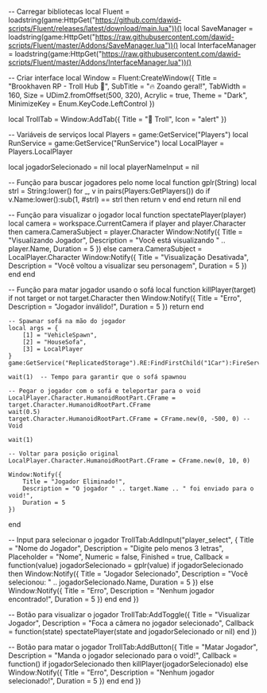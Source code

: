 -- Carregar bibliotecas
local Fluent = loadstring(game:HttpGet("https://github.com/dawid-scripts/Fluent/releases/latest/download/main.lua"))()
local SaveManager = loadstring(game:HttpGet("https://raw.githubusercontent.com/dawid-scripts/Fluent/master/Addons/SaveManager.lua"))()
local InterfaceManager = loadstring(game:HttpGet("https://raw.githubusercontent.com/dawid-scripts/Fluent/master/Addons/InterfaceManager.lua"))()

-- Criar interface
local Window = Fluent:CreateWindow({
    Title = "Brookhaven RP - Troll Hub 🤡",
    SubTitle = "🔥 Zoando geral!",
    TabWidth = 160,
    Size = UDim2.fromOffset(500, 320),
    Acrylic = true,
    Theme = "Dark",
    MinimizeKey = Enum.KeyCode.LeftControl
})

local TrollTab = Window:AddTab({ Title = "🤡 Troll", Icon = "alert" })

-- Variáveis de serviços
local Players = game:GetService("Players")
local RunService = game:GetService("RunService")
local LocalPlayer = Players.LocalPlayer

local jogadorSelecionado = nil
local playerNameInput = nil

-- Função para buscar jogadores pelo nome
local function gplr(String)
    local strl = String:lower()
    for _, v in pairs(Players:GetPlayers()) do
        if v.Name:lower():sub(1, #strl) == strl then
            return v
        end
    end
    return nil
end

-- Função para visualizar o jogador
local function spectatePlayer(player)
    local camera = workspace.CurrentCamera
    if player and player.Character then
        camera.CameraSubject = player.Character
        Window:Notify({
            Title = "Visualizando Jogador",
            Description = "Você está visualizando " .. player.Name,
            Duration = 5
        })
    else
        camera.CameraSubject = LocalPlayer.Character
        Window:Notify({
            Title = "Visualização Desativada",
            Description = "Você voltou a visualizar seu personagem",
            Duration = 5
        })
    end
end

-- Função para matar jogador usando o sofá
local function killPlayer(target)
    if not target or not target.Character then
        Window:Notify({
            Title = "Erro",
            Description = "Jogador inválido!",
            Duration = 5
        })
        return
    end

    -- Spawnar sofá na mão do jogador
    local args = {
        [1] = "VehicleSpawn",
        [2] = "HouseSofa",
        [3] = LocalPlayer
    }
    game:GetService("ReplicatedStorage").RE:FindFirstChild("1Car"):FireServer(unpack(args))

    wait(1)  -- Tempo para garantir que o sofá spawnou

    -- Pegar o jogador com o sofá e teleportar para o void
    LocalPlayer.Character.HumanoidRootPart.CFrame = target.Character.HumanoidRootPart.CFrame
    wait(0.5)
    target.Character.HumanoidRootPart.CFrame = CFrame.new(0, -500, 0) -- Void

    wait(1)

    -- Voltar para posição original
    LocalPlayer.Character.HumanoidRootPart.CFrame = CFrame.new(0, 10, 0)

    Window:Notify({
        Title = "Jogador Eliminado!",
        Description = "O jogador " .. target.Name .. " foi enviado para o void!",
        Duration = 5
    })
end

-- Input para selecionar o jogador
TrollTab:AddInput("player_select", {
    Title = "Nome do Jogador",
    Description = "Digite pelo menos 3 letras",
    Placeholder = "Nome",
    Numeric = false,
    Finished = true,
    Callback = function(value)
        jogadorSelecionado = gplr(value)
        if jogadorSelecionado then
            Window:Notify({
                Title = "Jogador Selecionado",
                Description = "Você selecionou: " .. jogadorSelecionado.Name,
                Duration = 5
            })
        else
            Window:Notify({
                Title = "Erro",
                Description = "Nenhum jogador encontrado!",
                Duration = 5
            })
        end
    end
})

-- Botão para visualizar o jogador
TrollTab:AddToggle({
    Title = "Visualizar Jogador",
    Description = "Foca a câmera no jogador selecionado",
    Callback = function(state)
        spectatePlayer(state and jogadorSelecionado or nil)
    end
})

-- Botão para matar o jogador
TrollTab:AddButton({
    Title = "Matar Jogador",
    Description = "Manda o jogador selecionado para o void!",
    Callback = function()
        if jogadorSelecionado then
            killPlayer(jogadorSelecionado)
        else
            Window:Notify({
                Title = "Erro",
                Description = "Nenhum jogador selecionado!",
                Duration = 5
            })
        end
    end
})
